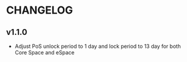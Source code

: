 CHANGELOG
===

## v1.1.0

* Adjust PoS unlock period to 1 day and lock period to 13 day for both Core Space and eSpace
